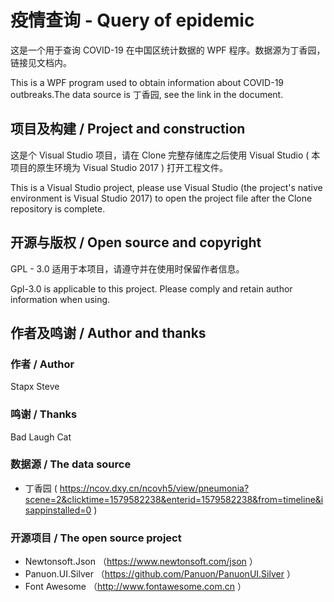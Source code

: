 # 疫情查询 - Query of epidemic
这是一个用于查询 COVID-19 在中国区统计数据的 WPF 程序。数据源为丁香园，链接见文档内。

This is a WPF program used to obtain information about COVID-19 outbreaks.The data source is 丁香园, see the link in the document.

## 项目及构建 / Project and construction
这是个 Visual Studio 项目，请在 Clone 完整存储库之后使用 Visual Studio ( 本项目的原生环境为 Visual Studio 2017 ) 打开工程文件。

This is a Visual Studio project, please use Visual Studio (the project's native environment is Visual Studio 2017) to open the project file after the Clone repository is complete.

## 开源与版权 / Open source and copyright
GPL - 3.0 适用于本项目，请遵守并在使用时保留作者信息。

Gpl-3.0 is applicable to this project. Please comply and retain author information when using.

## 作者及鸣谢 / Author and thanks
### 作者 / Author
Stapx Steve
### 鸣谢 / Thanks
Bad Laugh Cat
### 数据源 / The data source
- 丁香园 ( https://ncov.dxy.cn/ncovh5/view/pneumonia?scene=2&clicktime=1579582238&enterid=1579582238&from=timeline&isappinstalled=0 )
### 开源项目 / The open source project
- Newtonsoft.Json （https://www.newtonsoft.com/json ）
- Panuon.UI.Silver （https://github.com/Panuon/PanuonUI.Silver ）
- Font Awesome （http://www.fontawesome.com.cn ）